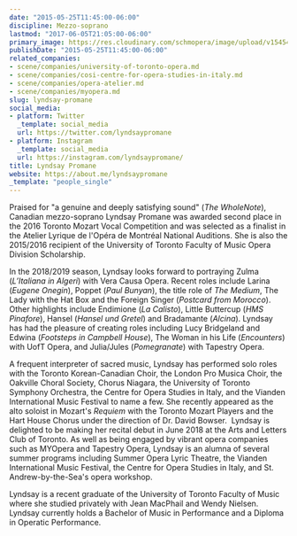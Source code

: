 ```yaml
---
date: "2015-05-25T11:45:00-06:00"
discipline: Mezzo-soprano
lastmod: "2017-06-05T21:05:00-06:00"
primary_image: https://res.cloudinary.com/schmopera/image/upload/v1545409169/media/webhook-uploads/1432575938712/LyndsayPromane.jpg.jpg
publishDate: "2015-05-25T11:45:00-06:00"
related_companies:
- scene/companies/university-of-toronto-opera.md
- scene/companies/cosi-centre-for-opera-studies-in-italy.md
- scene/companies/opera-atelier.md
- scene/companies/myopera.md
slug: lyndsay-promane
social_media:
- platform: Twitter
  _template: social_media
  url: https://twitter.com/lyndsaypromane
- platform: Instagram
  _template: social_media
  url: https://instagram.com/lyndsaypromane/
title: Lyndsay Promane
website: https://about.me/lyndsaypromane
_template: "people_single"
---
```


Praised for "a genuine and deeply satisfying sound" (*The WholeNote*), Canadian mezzo-soprano Lyndsay Promane was awarded second place in the 2016 Toronto Mozart Vocal Competition and was selected as a finalist in the Atelier Lyrique de l'Opéra de Montréal National Auditions. She is also the 2015/2016 recipient of the University of Toronto Faculty of Music Opera Division Scholarship. 

In the 2018/2019 season, Lyndsay looks forward to portraying Zulma (*L’Italiana in Algeri*) with Vera Causa Opera. Recent roles include Larina (*Eugene Onegin*), Poppet (*Paul Bunyan*), the title role of *The Medium*, The Lady with the Hat Box and the Foreign Singer (*Postcard from Morocco*). Other highlights include Endimione (*La Calisto*), Little Buttercup (*HMS Pinafore*), Hansel (*Hansel und Gretel*) and Bradamante (*Alcina*). Lyndsay has had the pleasure of creating roles including Lucy Bridgeland and Edwina (*Footsteps in Campbell House*), The Woman in his Life (*Encounters*) with UofT Opera, and Julia/Jules (*Pomegranate*) with Tapestry Opera.

A frequent interpreter of sacred music, Lyndsay has performed solo roles with the Toronto Korean-Canadian Choir, the London Pro Musica Choir, the Oakville Choral Society, Chorus Niagara, the University of Toronto Symphony Orchestra, the Centre for Opera Studies in Italy, and the Vianden International Music Festival to name a few. She recently appeared as the alto soloist in Mozart's *Requiem* with the Toronto Mozart Players and the Hart House Chorus under the direction of Dr. David Bowser.  Lyndsay is delighted to be making her recital debut in June 2018 at the Arts and Letters Club of Toronto. As well as being engaged by vibrant opera companies such as MYOpera and Tapestry Opera, Lyndsay is an alumna of several summer programs including Summer Opera Lyric Theatre, the Vianden International Music Festival, the Centre for Opera Studies in Italy, and St. Andrew-by-the-Sea's opera workshop.

Lyndsay is a recent graduate of the University of Toronto Faculty of Music where she studied privately with Jean MacPhail and Wendy Nielsen. Lyndsay currently holds a Bachelor of Music in Performance and a Diploma in Operatic Performance.

